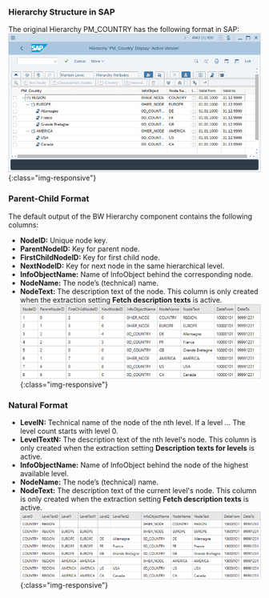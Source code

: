 
### Hierarchy Structure in SAP
The original Hierarchy PM_COUNTRY has the following format in SAP:<br>
![Hierarchy-Table-SAP](/img/content/Hierarchy-Table-Output.png){:class="img-responsive"}

### Parent-Child Format

The default output of the BW Hierarchy component contains the following columns:

- **NodeID:**
Unique node key.
- **ParentNodeID:**
Key for parent node.
- **FirstChildNodeID:**
Key for first child node.
- **NextNodeID:**
Key for next node in the same hierarchical level.
- **InfoObjectName:**
Name of InfoObject behind the corresponding node.
- **NodeName:**
The node’s (technical) name.
- **NodeText:** 
The description text of the node. This column is only created when the extraction setting **Fetch description texts** is active.<br>
![Hierarchy-Table-Output](/img/content/Hierarchy-Table-Output-Result.png){:class="img-responsive"}

### Natural Format

- **LevelN:**
Technical name of the node of the nth level. If a level ... The level count starts with level 0. 
- **LevelTextN:**
The description text of the nth level's node. This column is only created when the extraction setting **Description texts for levels** is active.
- **InfoObjectName:**
Name of InfoObject behind the node of the highest available level.
- **NodeName:**
The node’s (technical) name.
- **NodeText:** 
The description text of the current level's node. This column is only created when the extraction setting **Fetch description texts** is active.<br>
![Hierarchy-Table-Output](/img/content/Hierarchy-description-texts.png){:class="img-responsive"}
